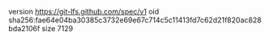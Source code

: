 version https://git-lfs.github.com/spec/v1
oid sha256:fae64e04ba30385c3732e69e67c714c5c11413fd7c62d21f820ac828bda2106f
size 7129
